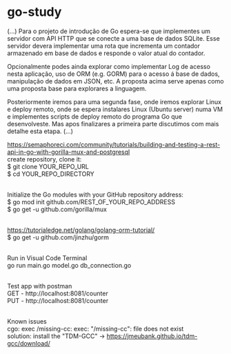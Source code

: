# go-study
(...)
Para o projeto de introdução de Go espera-se que implementes um servidor com API HTTP que se conecte a uma base de dados SQLite. Esse servidor devera implementar uma rota que incrementa um contador armazenado em base de dados e responde o valor atual do contador.

Opcionalmente podes ainda explorar como implementar Log de acesso nesta aplicação, uso de ORM (e.g. GORM) para o acesso á base de dados, manipulação de dados em JSON, etc. A proposta acima serve apenas como uma proposta base para explorares a linguagem.

Posteriormente iremos para uma segunda fase, onde iremos explorar Linux e deploy remoto, onde se espera instalares Linux (Ubuntu server) numa VM e implementes scripts de deploy remoto do programa Go que desenvolveste. Mas apos finalizares a primeira parte discutimos com mais detalhe esta etapa.
(...)

https://semaphoreci.com/community/tutorials/building-and-testing-a-rest-api-in-go-with-gorilla-mux-and-postgresql
<br/> create repository, clone it:
<br/> $ git clone YOUR_REPO_URL
<br/> $ cd YOUR_REPO_DIRECTORY

<br/>Initialize the Go modules with your GitHub repository address:
<br/> $ go mod init github.com/REST_OF_YOUR_REPO_ADDRESS
<br/> $ go get -u github.com/gorilla/mux 

<br/>https://tutorialedge.net/golang/golang-orm-tutorial/
<br/> $ go get -u github.com/jinzhu/gorm

<br/>Run in Visual Code Terminal
<br/> go run main.go model.go db_connection.go

<br/>Test app with postman
<br/> GET - http://localhost:8081/counter
<br/> PUT - http://localhost:8081/counter

<br/>Known issues
<br/> cgo: exec /missing-cc: exec: "/missing-cc": file does not exist
<br/> solution: install the "TDM-GCC" -> https://jmeubank.github.io/tdm-gcc/download/
